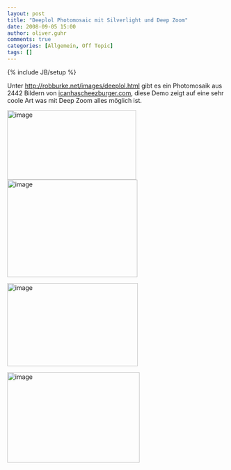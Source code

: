 ```yaml
---
layout: post
title: "Deeplol Photomosaic mit Silverlight und Deep Zoom"
date: 2008-09-05 15:00
author: oliver.guhr
comments: true
categories: [Allgemein, Off Topic]
tags: []
---
```

{% include JB/setup %}
<p>Unter <a title="http://robburke.net/images/deeplol.html" href="http://robburke.net/images/deeplol.html">http://robburke.net/images/deeplol.html</a> gibt es ein Photomosaik aus 2442 Bildern von <a href="http://www.icanhascheezburger.com" target="_blank">icanhascheezburger.com</a>, diese Demo zeigt auf eine sehr coole Art was mit Deep Zoom alles möglich ist. </p> <p><a href="{{BASE_PATH}}/assets/wp-images/image531.png"><img style="border-right: 0px; border-top: 0px; border-left: 0px; border-bottom: 0px" height="160" alt="image" src="{{BASE_PATH}}/assets/wp-images/image-thumb509.png" width="296" border="0"></a> <a href="{{BASE_PATH}}/assets/wp-images/image532.png"><img style="border-right: 0px; border-top: 0px; border-left: 0px; border-bottom: 0px" height="224" alt="image" src="{{BASE_PATH}}/assets/wp-images/image-thumb510.png" width="299" border="0"></a></p> <p><a href="{{BASE_PATH}}/assets/wp-images/image533.png"><img style="border-right: 0px; border-top: 0px; border-left: 0px; border-bottom: 0px" height="191" alt="image" src="{{BASE_PATH}}/assets/wp-images/image-thumb511.png" width="300" border="0"></a> </p> <p><a href="{{BASE_PATH}}/assets/wp-images/image534.png"><img style="border-right: 0px; border-top: 0px; border-left: 0px; border-bottom: 0px" height="208" alt="image" src="{{BASE_PATH}}/assets/wp-images/image-thumb512.png" width="304" border="0"></a></p>
